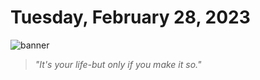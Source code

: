 # Tuesday, February 28, 2023
![banner](https://picsum.photos/seed/2023-February-28/500/200)
> _"It's your life-but only if you make it so."_
<!-- START doctoc -->
<!-- END doctoc -->

<!--- TODO: fill me out, if you have time today (above this line)--->
